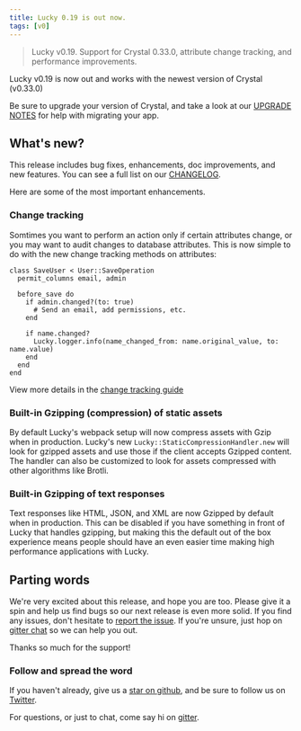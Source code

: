 ```yaml
---
title: Lucky 0.19 is out now.
tags: [v0]
---
```


> Lucky v0.19. Support for Crystal 0.33.0, attribute change tracking, and
> performance improvements.

<!-- truncate -->

Lucky v0.19 is now out and works with the newest version of Crystal (v0.33.0)

Be sure to upgrade your version of Crystal, and take a look at our
[UPGRADE NOTES](https://github.com/luckyframework/lucky/blob/main/UPGRADE_NOTES.md#upgrading-from-018-to-019)
for help with migrating your app.

## What's new?

This release includes bug fixes, enhancements, doc improvements, and new features.
You can see a full list on our [CHANGELOG](https://github.com/luckyframework/lucky/blob/main/CHANGELOG.md#changes-in-019).

Here are some of the most important enhancements.

### Change tracking

Somtimes you want to perform an action only if certain attributes change,
or you may want to audit changes to database attributes. This is now
simple to do with the new change tracking methods on attributes:

```crystal
class SaveUser < User::SaveOperation
  permit_columns email, admin

  before_save do
    if admin.changed?(to: true)
      # Send an email, add permissions, etc.
    end

    if name.changed?
      Lucky.logger.info(name_changed_from: name.original_value, to: name.value)
    end
  end
end
```

View more details in the
[change tracking guide](https://www.luckyframework.org/guides/database/saving-records#perma-change-tracking)

### Built-in Gzipping (compression) of static assets

By default Lucky's webpack setup will now compress assets with Gzip when
in production. Lucky's new `Lucky::StaticCompressionHandler.new` will
look for gzipped assets and use those if the client accepts Gzipped
content. The handler can also be customized to look for assets compressed
with other algorithms like Brotli.

### Built-in Gzipping of text responses

Text responses like HTML, JSON, and XML are now Gzipped by default when
in production. This can be disabled if you have something in front of
Lucky that handles gzipping, but making this the default out of the box
experience means people should have an even easier time making high
performance applications with Lucky.

## Parting words

We're very excited about this release, and hope you are too. Please give it a spin and help
us find bugs so our next release is even more solid. If you find any issues, don't hesitate
to [report the issue](https://github.com/luckyframework/lucky/issues). If you're unsure, just
hop on [gitter chat](https://gitter.im/luckyframework/Lobby) so we can help you out.

Thanks so much for the support!

### Follow and spread the word

If you haven't already, give us a [star on github](https://github.com/luckyframework/lucky),
and be sure to follow us on [Twitter](https://twitter.com/luckyframework/).

For questions, or just to chat, come say hi on [gitter](https://gitter.im/luckyframework/Lobby).
